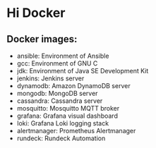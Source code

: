 # Hi Docker

## Docker images:
  * ansible: Environment of Ansible
  * gcc: Environment of GNU C
  * jdk: Environment of Java SE Development Kit
  * jenkins: Jenkins server
  * dynamodb: Amazon DynamoDB server
  * mongodb: MongoDB server
  * cassandra: Cassandra server
  * mosquitto: Mosquitto MQTT broker
  * grafana: Grafana visual dashboard
  * loki: Grafana Loki logging stack
  * alertmanager: Prometheus Alertmanager
  * rundeck: Rundeck Automation

